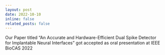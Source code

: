 ```yaml
---
layout: post
date: 2022-10-10 
inline: false
related_posts: false
---
```


Our Paper titled “An Accurate and Hardware-Efficient Dual Spike Detector for Implantable Neural Interfaces” got accepted as oral presentation at IEEE BioCAS 2022
